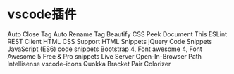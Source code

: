 # vscode插件

Auto Close Tag
Auto Rename Tag
Beautify
CSS Peek
Document This 
ESLint 
REST Client 
HTML CSS Support
HTML Snippets
jQuery Code Snippets
JavaScript (ES6) code snippets
Bootstrap 4, Font awesome 4, Font Awesome 5 Free & Pro snippets
Live Server
Open-In-Browser
Path Intellisense
vscode-icons
Quokka
Bracket Pair Colorizer